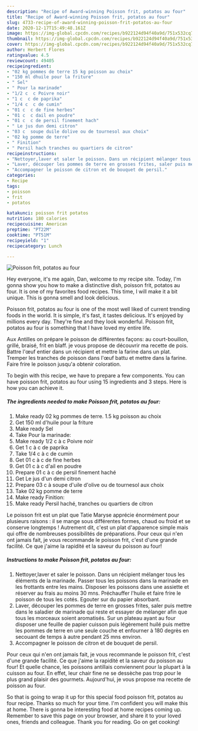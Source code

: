 ```yaml
---
description: "Recipe of Award-winning Poisson frit, potatos au four"
title: "Recipe of Award-winning Poisson frit, potatos au four"
slug: 4733-recipe-of-award-winning-poisson-frit-potatos-au-four
date: 2020-12-17T15:49:48.161Z
image: https://img-global.cpcdn.com/recipes/b922124d94f40a9d/751x532cq70/poisson-frit-potatos-au-four-photo-principale-de-la-recette.jpg
thumbnail: https://img-global.cpcdn.com/recipes/b922124d94f40a9d/751x532cq70/poisson-frit-potatos-au-four-photo-principale-de-la-recette.jpg
cover: https://img-global.cpcdn.com/recipes/b922124d94f40a9d/751x532cq70/poisson-frit-potatos-au-four-photo-principale-de-la-recette.jpg
author: Herbert Flores
ratingvalue: 4.5
reviewcount: 49405
recipeingredient:
- "02 kg pommes de terre 15 kg poisson au choix"
- "150 ml dhuile pour la friture"
- " Sel"
- " Pour la marinade"
- "1/2 c  c Poivre noir"
- "1 c  c de paprika"
- "1/4 c  c de cumin"
- "01 c  c de fine herbes"
- "01 c  c dail en poudre"
- "01 c  c de persil finement hach"
- " Le jus dun demi citron"
- "03 c  soupe duile dolive ou de tournesol aux choix"
- "02 kg pomme de terre"
- " Finition"
- " Persil hach tranches ou quartiers de citron"
recipeinstructions:
- "Nettoyer,laver et saler le poisson. Dans un récipient mélanger tous les éléments de la marinade. Passer tous les poissons dans la marinade en les frottants entre les mains. Disposer les poissons dans une assiette et réserver au frais au moins 30 mns. Préchauffer l&#39;huile et faire frire le poisson de tous les cotés. Egouter sur du papier absorbant."
- "Laver, découper les pommes de terre en grosses frites, saler puis mettre dans le saladier de marinade qui reste et essayer de mélanger afin que tous les morceaux soient aromatisés. Sur un plateau ayant au four disposer une feuille de papier cuisson puis légèrement huilé puis mettre les pommes de terre en une seule couche et enfourner à 180 degrès en secouant de temps à autre pendant 25 mns environ."
- "Accompagner le poisson de citron et de bouquet de persil."
categories:
- Recipe
tags:
- poisson
- frit
- potatos

katakunci: poisson frit potatos 
nutrition: 180 calories
recipecuisine: American
preptime: "PT22M"
cooktime: "PT51M"
recipeyield: "1"
recipecategory: Lunch

---
```



![Poisson frit, potatos au four](https://img-global.cpcdn.com/recipes/b922124d94f40a9d/751x532cq70/poisson-frit-potatos-au-four-photo-principale-de-la-recette.jpg)

Hey everyone, it's me again, Dan, welcome to my recipe site. Today, I'm gonna show you how to make a distinctive dish, poisson frit, potatos au four. It is one of my favorites food recipes. This time, I will make it a bit unique. This is gonna smell and look delicious.

Poisson frit, potatos au four is one of the most well liked of current trending foods in the world. It is simple, it's fast, it tastes delicious. It's enjoyed by millions every day. They're fine and they look wonderful. Poisson frit, potatos au four is something that I have loved my entire life.

Aux Antilles on prépare le poisson de différentes façons: au court-bouillon, grillé, braisé, frit en blaff. je vous propose de découvrir ma recette de pois. Battre l&#39;œuf entier dans un récipient et mettre la farine dans un plat. Tremper les tranches de poisson dans l&#39;œuf battu et mettre dans la farine. Faire frire le poisson jusqu&#39;a obtenir coloration.


To begin with this recipe, we have to prepare a few components. You can have poisson frit, potatos au four using 15 ingredients and 3 steps. Here is how you can achieve it.

<!--inarticleads1-->

##### The ingredients needed to make Poisson frit, potatos au four:

1. Make ready 02 kg pommes de terre. 1.5 kg poisson au choix
1. Get 150 ml d&#39;huile pour la friture
1. Make ready  Sel
1. Take  Pour la marinade:
1. Make ready 1/2 c à c Poivre noir
1. Get 1 c à c de paprika
1. Take 1/4 c à c de cumin
1. Get 01 c à c de fine herbes
1. Get 01 c à c d&#39;ail en poudre
1. Prepare 01 c à c de persil finement haché
1. Get  Le jus d&#39;un demi citron
1. Prepare 03 c à soupe d&#39;uile d&#39;olive ou de tournesol aux choix
1. Take 02 kg pomme de terre
1. Make ready  Finition:
1. Make ready  Persil haché, tranches ou quartiers de citron


Le poisson frit est un plat que Tatie Maryse apprécie énormément pour plusieurs raisons : il se mange sous différentes formes, chaud ou froid et se conserve longtemps ! Autrement dit, c&#39;est un plat d&#39;apparence simple mais qui offre de nombreuses possibilités de préparations. Pour ceux qui n&#39;en ont jamais fait, je vous recommande le poisson frit, c&#39;est d&#39;une grande facilité. Ce que j&#39;aime la rapidité et la saveur du poisson au four! 

<!--inarticleads2-->

##### Instructions to make Poisson frit, potatos au four:

1. Nettoyer,laver et saler le poisson. Dans un récipient mélanger tous les éléments de la marinade. Passer tous les poissons dans la marinade en les frottants entre les mains. Disposer les poissons dans une assiette et réserver au frais au moins 30 mns. Préchauffer l&#39;huile et faire frire le poisson de tous les cotés. Egouter sur du papier absorbant.
1. Laver, découper les pommes de terre en grosses frites, saler puis mettre dans le saladier de marinade qui reste et essayer de mélanger afin que tous les morceaux soient aromatisés. Sur un plateau ayant au four disposer une feuille de papier cuisson puis légèrement huilé puis mettre les pommes de terre en une seule couche et enfourner à 180 degrès en secouant de temps à autre pendant 25 mns environ.
1. Accompagner le poisson de citron et de bouquet de persil.


Pour ceux qui n&#39;en ont jamais fait, je vous recommande le poisson frit, c&#39;est d&#39;une grande facilité. Ce que j&#39;aime la rapidité et la saveur du poisson au four! Et quelle chance, les poissons antillais conviennent pour la plupart à la cuisson au four. En effet, leur chair fine ne se dessèche pas trop pour le plus grand plaisir des gourmets. Aujourd&#39;hui, je vous propose ma recette de poisson au four. 

So that is going to wrap it up for this special food poisson frit, potatos au four recipe. Thanks so much for your time. I'm confident you will make this at home. There is gonna be interesting food at home recipes coming up. Remember to save this page on your browser, and share it to your loved ones, friends and colleague. Thank you for reading. Go on get cooking!

